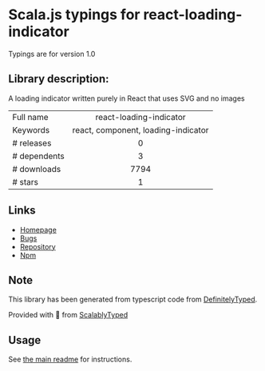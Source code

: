
# Scala.js typings for react-loading-indicator

Typings are for version 1.0

## Library description:
A loading indicator written purely in React that uses SVG and no images

|                    |                 |
| ------------------ | :-------------: |
| Full name          | react-loading-indicator |
| Keywords           | react, component, loading-indicator |
| # releases         | 0 |
| # dependents       | 3 |
| # downloads        | 7794 |
| # stars            | 1 |

## Links
- [Homepage](https://github.com/exponentjs/react-loading-indicator#readme)
- [Bugs](https://github.com/exponentjs/react-loading-indicator/issues)
- [Repository](https://github.com/exponentjs/react-loading-indicator)
- [Npm](https://www.npmjs.com/package/react-loading-indicator)
    


## Note
This library has been generated from typescript code from [DefinitelyTyped](https://definitelytyped.org).

Provided with :purple_heart: from [ScalablyTyped](https://github.com/oyvindberg/ScalablyTyped)

## Usage
See [the main readme](../../readme.md) for instructions.



